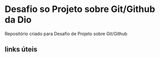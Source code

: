 # Desafio so Projeto sobre Git/Github da Dio
Repositório criado para Desafio de Projeto sobre Git/Github

## links úteis
